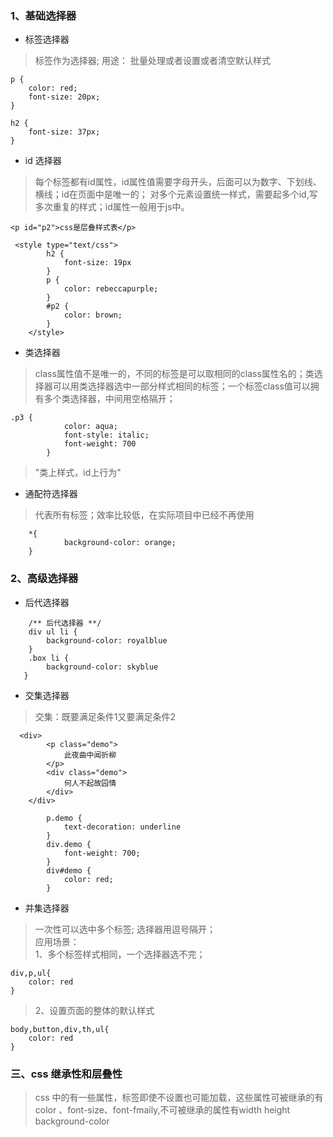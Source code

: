  ### 1、基础选择器
 
* 标签选择器
 > 标签作为选择器; 用途： 批量处理或者设置或者清空默认样式
 
```
p {
    color: red;
    font-size: 20px;
}

h2 {
    font-size: 37px;
}

```

* id 选择器

> 每个标签都有id属性，id属性值需要字母开头，后面可以为数字、下划线、横线；id在页面中是唯一的； 对多个元素设置统一样式，需要起多个id,写多次重复的样式；id属性一般用于js中。

```
<p id="p2">css是层叠样式表</p>

 <style type="text/css">
        h2 {
            font-size: 19px
        }
        p {
            color: rebeccapurple;
        }
        #p2 {
            color: brown;
        }
    </style>
```

* 类选择器
> class属性值不是唯一的，不同的标签是可以取相同的class属性名的；类选择器可以用类选择器选中一部分样式相同的标签；一个标签class值可以拥有多个类选择器，中间用空格隔开；

```
.p3 {
            color: aqua;
            font-style: italic;
            font-weight: 700
        }
```

> "类上样式，id上行为"

* 通配符选择器

> 代表所有标签；效率比较低，在实际项目中已经不再使用

```
    *{
            background-color: orange;
    }
```

### 2、高级选择器

* 后代选择器

```
    /** 后代选择器 **/
    div ul li {
        background-color: royalblue
    }
    .box li {
        background-color: skyblue
   }
```

* 交集选择器
> 交集：既要满足条件1又要满足条件2

```
  <div>
        <p class="demo">
            此夜曲中闻折柳
        </p>
        <div class="demo">
            何人不起故园情
        </div>
    </div>

        p.demo {
            text-decoration: underline
        }
        div.demo {
            font-weight: 700;
        }
        div#demo {
            color: red;
        }
```

* 并集选择器
>一次性可以选中多个标签; 选择器用逗号隔开；   
应用场景：   
1、多个标签样式相同，一个选择器选不完；
```
div,p,ul{
    color: red
}
```
> 2、设置页面的整体的默认样式

```
body,button,div,th,ul{
    color: red
}
```

### 三、css 继承性和层叠性
> css 中的有一些属性，标签即使不设置也可能加载，这些属性可被继承的有 color 、font-size、font-fmaily,不可被继承的属性有width height background-color
